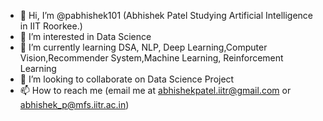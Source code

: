 - 👋 Hi, I’m @pabhishek101 (Abhishek Patel Studying Artificial Intelligence in IIT Roorkee.)
- 👀 I’m interested in Data Science
- 🌱 I’m currently learning DSA, NLP, Deep Learning,Computer Vision,Recommender System,Machine Learning, Reinforcement Learning
- 💞️ I’m looking to collaborate on Data Science Project
- 📫 How to reach me (email me at abhishekpatel.iitr@gmail.com or abhishek_p@mfs.iitr.ac.in)

<!---
pabhishek101/pabhishek101 is a ✨ special ✨ repository because its `README.md` (this file) appears on your GitHub profile.
You can click the Preview link to take a look at your changes.
--->
